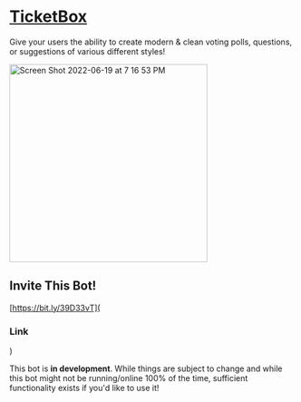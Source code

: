 <h1><ins>TicketBox</ins></h1>

Give your users the ability to create modern & clean voting polls, questions, or suggestions of various different styles!

<img width="349" alt="Screen Shot 2022-06-19 at 7 16 53 PM" src="https://user-images.githubusercontent.com/59374649/174503934-b36d1539-5faf-4655-bc22-54fdfd5e3c89.png">

<h2>Invite This Bot!</h2>

[https://bit.ly/39D33vT](<h3>Link</h3>)

This bot is <strong>in development</strong>. While things are subject to change and while this bot might not be running/online 100% of the time, sufficient functionality exists if you'd like to use it!
